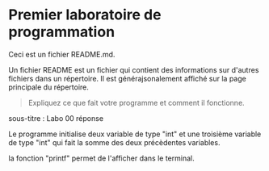 # Premier laboratoire de programmation

Ceci est un fichier README.md.

Un fichier README est un fichier qui contient des informations sur d'autres fichiers dans un répertoire. Il est générajsonalement affiché sur la page principale du répertoire.

> Expliquez ce que fait votre programme et comment il fonctionne.

sous-titre : Labo 00 réponse

Le programme initialise deux variable de type "int" et une troisième variable de type "int" qui fait la somme des deux précèdentes variables.

la fonction "printf" permet de l'afficher dans le terminal.
